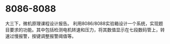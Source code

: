 # 8086-8088
大三下，微机原理课程设计报告。
利用8086/8088实验箱设计一个系统，实现题目要求的功能。其中包括检测电机转速和压力，将其数值显示在七段数码管上，转速过慢报警，按键调整报警阈值等。
